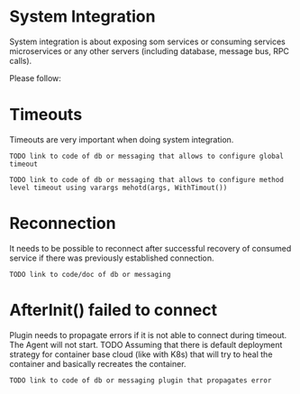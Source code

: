 # System Integration

System integration is about exposing som services or consuming services microservices or any other servers (including
database, message bus, RPC calls).

Please follow:
# Timeouts
Timeouts are very important when doing system integration.

```
TODO link to code of db or messaging that allows to configure global timeout
```

```
TODO link to code of db or messaging that allows to configure method level timeout using varargs mehotd(args, WithTimout())
```

# Reconnection
It needs to be possible to reconnect after successful recovery of consumed service if there was previously established
connection.

```
TODO link to code/doc of db or messaging 
```

# AfterInit() failed to connect
Plugin needs to propagate errors if it is not able to connect during timeout. The Agent will not start. 
TODO Assuming that there is default deployment strategy for container base cloud (like with K8s) that 
will try to heal the container and basically recreates the container.

```
TODO link to code of db or messaging plugin that propagates error 
```